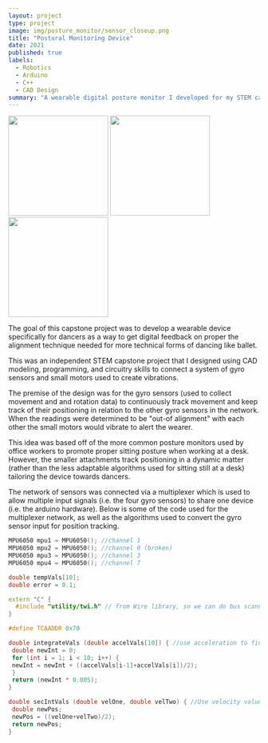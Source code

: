 ```yaml
---
layout: project
type: project
image: img/posture_monitor/sensor_closeup.png
title: "Postural Monitoring Device"
date: 2021
published: true
labels:
  - Robotics
  - Arduino
  - C++
  - CAD Design
summary: "A wearable digital posture monitor I developed for my STEM capstone project."
---
```


<div class="text-center p-4">
  <img width="200px" src="../img/posture_monitor/monitor_whole.PNG" class="img-thumbnail" >
  <img width="200px" src="../img/posture_monitor/sensor_closed.png" class="img-thumbnail" >
  <img width="200px" src="../img/posture_monitor/sensor_closeup.png" class="img-thumbnail" >
</div>

The goal of this capstone project was to develop a wearable device specifically for dancers as a way to get digital feedback on proper the alignment technique needed for more technical forms of dancing like ballet.

This was an independent STEM capstone project that I designed using CAD modeling, programming, and circuitry skills to connect a system of gyro sensors and small motors used to create vibrations.

The premise of the design was for the gyro sensors (used to collect movement and and rotation data) to continuously track movement and keep track of their positioning in relation to the other gyro sensors in the network. When the readings were determined to be "out-of alignment" with each other the small motors would vibrate to alert the wearer.

This idea was based off of the more common posture monitors used by office workers to promote proper sitting posture when working at a desk. However, the smaller attachments track positioning in a dynamic matter (rather than the less adaptable algorithms used for sitting still at a desk) tailoring the device towards dancers.

The network of sensors was connected via a multiplexer which is used to allow multiple input signals (i.e. the four gyro sensors) to share one device (i.e. the arduino hardware). Below is some of the code used for the multiplexer network, as well as the algorithms used to convert the gyro sensor input for position tracking.


```cpp
MPU6050 mpu1 = MPU6050(); //channel 1
MPU6050 mpu2 = MPU6050(); //channel 0 (broken)
MPU6050 mpu3 = MPU6050(); //channel 3
MPU6050 mpu4 = MPU6050(); //channel 7

double tempVals[10];
double error = 0.1;

extern "C" { 
  #include "utility/twi.h" // from Wire library, so we can do bus scanning
}

#define TCAADDR 0x70

double integrateVals (double accelVals[10]) { //use acceleration to find velocity (Trapezoidal Rule - Estimation)
 double newInt = 0;
 for (int i = 1; i < 10; i++) {
 newInt = newInt + ((accelVals[i-1]+accelVals[i])/2);
 } 
 return (newInt * 0.005);
}

double secIntVals (double velOne, double velTwo) { //Use velocity values to find position (Trapezoidal Rule)
 double newPos;
 newPos = ((velOne+velTwo)/2);
 return newPos;
}
```
